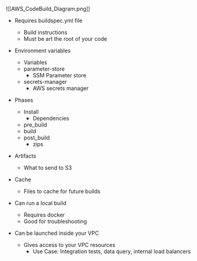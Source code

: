 ![[AWS_CodeBuild_Diagram.png]]

- Requires buildspec.yml file
	- Build instructions
	- Must be art the root of your code

- Environment variables
	- Variables
	- parameter-store
		- SSM Parameter store
	- secrets-manager
		- AWS secrets manager

- Phases
	- Install
		- Dependencies
	- pre_build
	- build
	- post_build
		- zips

- Artifacts
	- What to send to S3

- Cache
	- Files to cache for future builds

- Can run a local build
	- Requires docker
	- Good for troubleshooting

- Can be launched inside your VPC
	- Gives access to your VPC resources
		- Use Case: Integration tests, data query, internal load balancers
